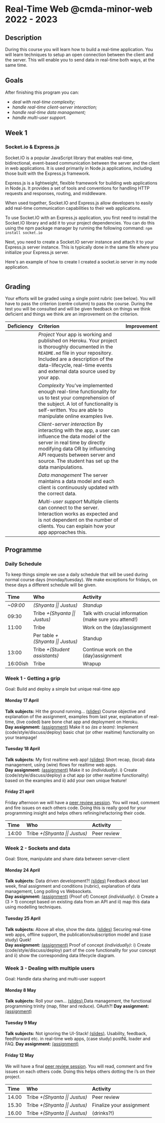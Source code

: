 # Real-Time Web @cmda-minor-web 2022 - 2023
## Description
During this course you will learn how to build a real-time application. You will learn techniques to setup an open connection between the client and the server. This will enable you to send data in real-time both ways, at the same time.

## Goals
After finishing this program you can:
- _deal with real-time complexity;_
- _handle real-time client-server interaction;_
- _handle real-time data management;_
- _handle multi-user support._

## Week 1
### Socket.io & Express.js
Socket.IO is a popular JavaScript library that enables real-time, bidirectional, event-based communication between the server and the client in web applications. It is used primarily in Node.js applications, including those built with the Express.js framework.

Express.js is a lightweight, flexible framework for building web applications in Node.js. It provides a set of tools and conventions for handling HTTP requests and responses, routing, and middleware.

When used together, Socket.IO and Express.js allow developers to easily add real-time communication capabilities to their web applications.

To use Socket.IO with an Express.js application, you first need to install the Socket.IO library and add it to your project dependencies. You can do this using the npm package manager by running the following command:
`npm install socket.io`

Next, you need to create a Socket.IO server instance and attach it to your Express.js server instance. This is typically done in the same file where you initialize your Express.js server.

Here's an example of how to create I created a socket.io server in my node application.

```javascript


```



## Grading
Your efforts will be graded using a single point rubric (see below). You will have to pass the criterion (centre column) to pass the course. During the test you will be consulted and will be given feedback on things we think deficient and things we think are an improvement on the criterion.

| Deficiency | Criterion | Improvement |
|:--|:--|:--|
|  | *Project* Your app is working and published on Heroku. Your project is thoroughly documented in the `README.md` file in your repository. Included are a description of the data-lifecycle, real-time events and external data source used by your app. |  |
|  | *Complexity* You’ve implemented enough real-time functionality for us to test your comprehension of the subject. A lot of functionality is self-written. You are able to manipulate online examples live. |  |
|  | *Client-server interaction* By interacting with the app, a user can influence the data model of the server in real time by directly modifying data OR by influencing API requests between server and source. The student has set up the data manipulations. |  |
|  | *Data management* The server maintains a data model and each client is continuously updated with the correct data. |  |
|  | *Multi-user support* Multiple clients can connect to the server. Interaction works as expected and is not dependent on the number of clients. You can explain how your app approaches this. |  |

## Programme

### Daily Schedule
To keep things simple we use a daily schedule that will be used during normal course days (monday/tuesday). We make exceptions for fridays, on these days a different schedule will be given.

| Time | Who | Activity |
|:--|:--|:--|
| *~09:00* | *(Shyanta \|\| Justus)* | *Standup* |
| 09:30 | Tribe *+(Shyanta \|\| Justus)* | Talk with crucial information (make sure you attend!) |
| 11:00 | Tribe | Work on the (day)assignment |
|  | Per table *+(Shyanta \|\| Justus)* | Standup |
| 13:00 | Tribe *+(Student assistants)* | Continue work on the (day)assignment |
| 16:00ish | Tribe | Wrapup |

### Week 1 - Getting a grip
Goal: Build and deploy a simple but unique real-time app

#### Monday 17 April 
**Talk subjects:** Hit the ground running... [(slides)](https://docs.google.com/presentation/d/1MLSch_uKNEDyfz7fo71jbJrprunxQwd9GtgTse8wWpo/edit?usp=sharing) Course objective and explanation of the assignment, examples from last year, explanation of real-time, (live coded) bare bone chat app and deployment on Heroku.\
**Day assignment:** [(assignment)](./course/week-1.md#assignment-1-make-it-so) Make it so *(as a team)*: Implement (code/style/discuss/deploy) basic chat (or other realtime) functionality on your teampage!

#### Tuesday 18 April
**Talk subjects:** My first realtime web app! [(slides)]() Short recap, (local) data management, using (wire) flows for realtime web apps.\
**Day assignment:** [(assignment)](./course/week-1.md#assignment-2-make-it-so) Make it so *(individually)*. i) Create (code/style/discuss/deploy) a chat app (or other realtime functionality) based on the examples and ii) add your own unique feature!

#### Friday 21 april

Friday afternoon we will have a [peer review session](./course/peer-review.md). You will read, comment and fire issues on each others code. Doing this is really good for your programming insight and helps others refining/refactoring their code.

| Time | Who | Activity |
|:--|:--|:--|
| 14:00 | Tribe *+(Shyanta \|\| Justus)* | Peer review |

### Week 2 - Sockets and data
Goal: Store, manipulate and share data between server-client   

#### Monday 24 April
**Talk subjects:** Data driven development?! [(slides)]() Feedback about last week, final assignment and conditions (rubric), explanation of data management, Long polling vs Websockets. \
**Day assignment:** [(assignment)](./course/week-2.md#assignment-1-proof-of-concept) (Proof of) Concept *(individually)*. i) Create a (3 > 1) concept based on existing data from an API and ii) map this data using modelling techniques.

#### Tuesday 25 April
**Talk subjects:** Above all else, show the data. [(slides)]() Securing real-time web apps, offline support, the publication/subscription model and (case study) Quek!\
**Day assignment:** [(assignment)](./course/week-2.md#assignment-2-proof-of-concept) Proof of concept *(individually)*: i) Create (code/style/discuss/deploy) part of the core functionality for your concept and ii) show the  corresponding data lifecycle diagram.

### Week 3 - Dealing with multiple users
Goal: Handle data sharing and multi-user support 

#### Monday 8 May
**Talk subjects:** Roll your own... [(slides) ]() Data management, the functional programming trinity (map, filter and reduce). OAuth?!
**Day assignment:** [(assignment)](./course/week-3.md#assignment-1-data-management)

#### Tuesday 9 May
**Talk subjects:** Not ignoring the UI-Stack! [(slides)](). Usability, feedback, feedforward etc. in real-time web apps, (case study) postNL loader and FAQ.
**Day assignment:** [(assignment)](./course/week-3.md#assignment-2-user-testing)

#### Friday 12 May
We will have a final [peer review session](./course/peer-review.md). You will read, comment and fire issues on each others code. Doing this helps others dotting the i’s on their project.

| Time | Who | Activity |
|:--|:--|:--|
| 14.00 | Tribe *+(Shyanta \|\| Justus)* | Peer review |
| 15.30 | Tribe *+(Shyanta \|\| Justus)* | Finalize your assignment |
| 16.00 | Tribe *+(Shyanta \|\| Justus)* | (drinks?!) |

<!-- Here are some hints for your projects Readme.md! -->

<!-- Start out with a title and a description -->

<!-- Add a nice image here at the end of the week, showing off your shiny frontend 📸 -->

<!-- Add a link to your live demo in Github Pages 🌐-->

<!-- replace the code in the /docs folder with your own, so you can showcase your work with GitHub Pages 🌍 -->

<!-- Maybe a table of contents here? 📚 -->

<!-- ☝️ replace this description with a description of your own work -->

<!-- How about a section that describes how to install this project? 🤓 -->

<!-- ...but how does one use this project? What are its features 🤔 -->

<!-- What external data source is featured in your project and what are its properties 🌠 -->

<!-- This would be a good place for your data life cycle ♻️-->

<!-- Maybe a checklist of done stuff and stuff still on your wishlist? ✅ -->

<!-- We all stand on the shoulders of giants, please link all the sources you used in to create this project. -->

<!-- How about a license here? When in doubt use MIT. 📜  -->
